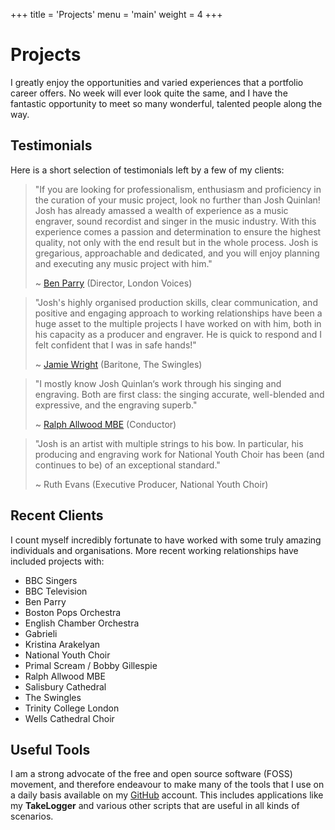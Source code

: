 +++
title = 'Projects'
menu = 'main'
weight = 4
+++

# Projects

I greatly enjoy the opportunities and varied experiences that a portfolio career offers. No week will ever look quite the same, and I have the fantastic opportunity to meet so many wonderful, talented people along the way.

## Testimonials

Here is a short selection of testimonials left by a few of my clients:

>  "If you are looking for professionalism, enthusiasm and proficiency in the curation of your music project, look no further than Josh Quinlan! Josh has already amassed a wealth of experience as a music engraver, sound recordist and singer in the music industry. With this experience comes a passion and determination to ensure the highest quality, not only with the end result but in the whole process. Josh is gregarious, approachable and dedicated, and you will enjoy planning and executing any music project with him." 
> 
> ~ [Ben Parry](https://www.benparry.net/) (Director, London Voices)

> "Josh's highly organised production skills, clear communication, and positive and engaging approach to working relationships have been a huge asset to the multiple projects I have worked on with him, both in his capacity as a producer and engraver. He is quick to respond and I felt confident that I was in safe hands!" 
>
> ~ [Jamie Wright](https://jamie-wright.co.uk/) (Baritone, The Swingles)

> "I mostly know Josh Quinlan‘s work through his singing and engraving. Both are first class: the singing accurate, well-blended and expressive, and the engraving superb." 
>
> ~ [Ralph Allwood MBE](https://ralphallwood.com/) (Conductor)

> "Josh is an artist with multiple strings to his bow. In particular, his producing and engraving work for National Youth Choir has been (and continues to be) of an exceptional standard."
>
> ~ Ruth Evans (Executive Producer, National Youth Choir)

## Recent Clients

I count myself incredibly fortunate to have worked with some truly amazing individuals and organisations. More recent working relationships have included projects with:

* BBC Singers
* BBC Television
* Ben Parry
* Boston Pops Orchestra
* English Chamber Orchestra
* Gabrieli
* Kristina Arakelyan
* National Youth Choir
* Primal Scream / Bobby Gillespie
* Ralph Allwood MBE
* Salisbury Cathedral
* The Swingles
* Trinity College London
* Wells Cathedral Choir


## Useful Tools

I am a strong advocate of the free and open source software (FOSS) movement, and therefore endeavour to make many of the tools that I use on a daily basis available on my [GitHub](https://github.com/DonQuinleone) account. This includes applications like my **TakeLogger** and various other scripts that are useful in all kinds of scenarios.

